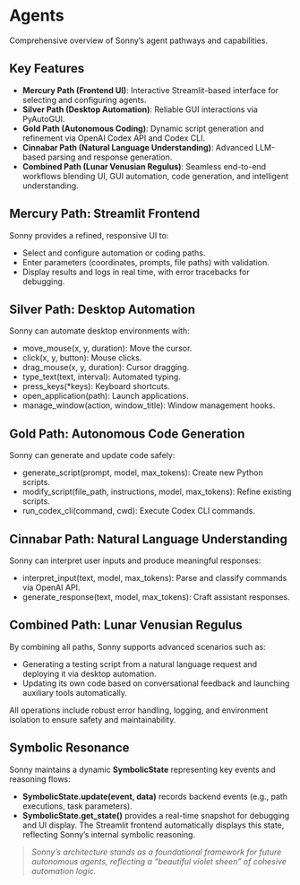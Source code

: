 # Agents
Comprehensive overview of Sonny’s agent pathways and capabilities.

## Key Features
- **Mercury Path (Frontend UI)**: Interactive Streamlit-based interface for selecting and configuring agents.
- **Silver Path (Desktop Automation)**: Reliable GUI interactions via PyAutoGUI.
- **Gold Path (Autonomous Coding)**: Dynamic script generation and refinement via OpenAI Codex API and Codex CLI.
- **Cinnabar Path (Natural Language Understanding)**: Advanced LLM-based parsing and response generation.
- **Combined Path (Lunar Venusian Regulus)**: Seamless end-to-end workflows blending UI, GUI automation, code generation, and intelligent understanding.

## Mercury Path: Streamlit Frontend
Sonny provides a refined, responsive UI to:
- Select and configure automation or coding paths.
- Enter parameters (coordinates, prompts, file paths) with validation.
- Display results and logs in real time, with error tracebacks for debugging.

## Silver Path: Desktop Automation
Sonny can automate desktop environments with:
- move_mouse(x, y, duration): Move the cursor.
- click(x, y, button): Mouse clicks.
- drag_mouse(x, y, duration): Cursor dragging.
- type_text(text, interval): Automated typing.
- press_keys(*keys): Keyboard shortcuts.
- open_application(path): Launch applications.
- manage_window(action, window_title): Window management hooks.

## Gold Path: Autonomous Code Generation
Sonny can generate and update code safely:
- generate_script(prompt, model, max_tokens): Create new Python scripts.
- modify_script(file_path, instructions, model, max_tokens): Refine existing scripts.
- run_codex_cli(command, cwd): Execute Codex CLI commands.

## Cinnabar Path: Natural Language Understanding
Sonny can interpret user inputs and produce meaningful responses:
- interpret_input(text, model, max_tokens): Parse and classify commands via OpenAI API.
- generate_response(text, model, max_tokens): Craft assistant responses.

## Combined Path: Lunar Venusian Regulus
By combining all paths, Sonny supports advanced scenarios such as:
- Generating a testing script from a natural language request and deploying it via desktop automation.
- Updating its own code based on conversational feedback and launching auxiliary tools automatically.

All operations include robust error handling, logging, and environment isolation to ensure safety and maintainability.

## Symbolic Resonance
Sonny maintains a dynamic **SymbolicState** representing key events and reasoning flows:
- **SymbolicState.update(event, data)** records backend events (e.g., path executions, task parameters).
- **SymbolicState.get_state()** provides a real-time snapshot for debugging and UI display.
The Streamlit frontend automatically displays this state, reflecting Sonny’s internal symbolic reasoning.

> _Sonny’s architecture stands as a foundational framework for future autonomous agents, reflecting a “beautiful violet sheen” of cohesive automation logic._
